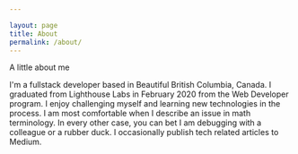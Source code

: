 ```yaml
---

layout: page
title: About
permalink: /about/
---
```


A little about me

I'm a fullstack developer based in Beautiful British Columbia, Canada. I graduated from Lighthouse Labs in February 2020 from the Web Developer program. I enjoy challenging myself and learning new technologies in the process. I am most comfortable when I describe an issue in math terminology. In every other case, you can bet I am debugging with a colleague or a rubber duck. I occasionally publish tech related articles to Medium.